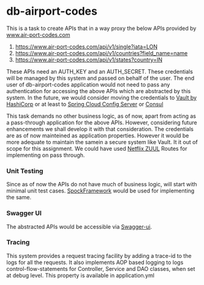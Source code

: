 # db-airport-codes

This is a task to create APIs that in a way proxy the below APIs provided by www.air-port-codes.com
1. https://www.air-port-codes.com/api/v1/single?iata=LON
2. https://www.air-port-codes.com/api/v1/countries?field_name=name
3. https://www.air-port-codes.com/api/v1/states?country=IN

These APIs need an AUTH_KEY and an AUTH_SECRET. These credentials will be managed by this system and passed on behalf of the user.
The end user of db-airport-codes application would not need to pass any authentication for accessing the above APIs which are abstracted by this system.
In the future, we would consider moving the credentials to [Vault by HashiCorp] or at least to [Spring Cloud Config Server] or [Consul]

This task demands no other business logic, as of now, apart from acting as a pass-through application for the above APIs. However, considering future enhancements we shall develop it with that consideration. The credentials are as of now mainteined as application properties. However it would be more adequate to maintain the samein a secure system like Vault. It it out of scope for this assignment.
We could have used [Netflix ZUUL] Routes for implementing on pass through.

### Unit Testing
Since as of now the APIs do not have much of business logic, will start with minimal unit test cases.
[SpockFramework] would be used for implementing the same.

### Swagger UI
The abstracted APIs would be accessible via [Swagger-ui].

### Tracing
This system provides a request tracing facility by adding a trace-id to the logs for all the requests.
It also implements AOP based logging to logs control-flow-statements for Controller, Service and DAO classes, when set at debug level. This property is available in application.yml

 

   [SpockFramework]: <http://spockframework.org/>
   [Swagger-ui]: <https://swagger.io/tools/swagger-ui/>
   [Netflix ZUUL]: <https://github.com/Netflix/zuul>
   [Vault by HashiCorp]: <https://www.vaultproject.io/>
   [Spring Cloud Config Server]: <https://cloud.spring.io/spring-cloud-config/multi/multi__spring_cloud_config_server.html>
   [Consul]: <https://www.consul.io/>